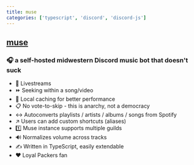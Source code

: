 ```yaml
---
title: muse
categories: ['typescript', 'discord', 'discord-js']
---
```

## [muse](https://github.com/codetheweb/muse)

### 🎧 a self-hosted midwestern Discord music bot that doesn't suck


- 🎥 Livestreams
- ⏩ Seeking within a song/video
- 💾 Local caching for better performance
- 📋 No vote-to-skip - this is anarchy, not a democracy
- ↔️ Autoconverts playlists / artists / albums / songs from Spotify
- ↗️ Users can add custom shortcuts (aliases)
- 1️⃣ Muse instance supports multiple guilds
- 🔊 Normalizes volume across tracks
- ✍️ Written in TypeScript, easily extendable
- ❤️ Loyal Packers fan
